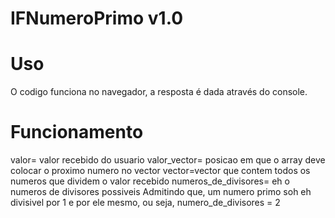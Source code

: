  # IFNumeroPrimo v1.0
 
 # Uso
 
 O codigo funciona no navegador, a resposta é dada através do console.
 
 # Funcionamento
  valor= valor recebido do usuario
  valor_vector= posicao em que o array deve colocar o proximo numero no vector
  vector=vector que contem todos os numeros que dividem o valor recebido
  numeros_de_divisores= eh o numeros de divisores possiveis
  Admitindo que, um numero primo soh eh divisivel por 1 e por ele mesmo, ou seja, numero_de_divisores = 2
           
